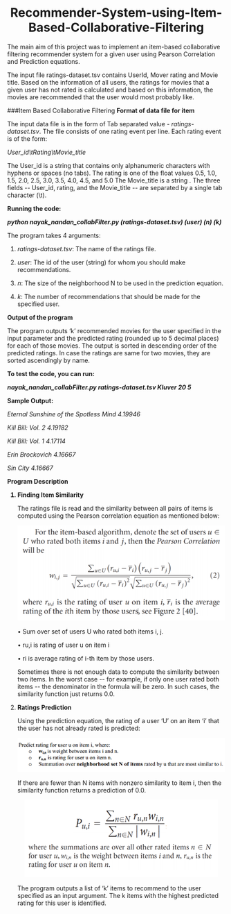 <h1 align="center">Recommender-System-using-Item-Based-Collaborative-Filtering</h1>
The main aim of this project was to implement an item-based collaborative filtering recommender system for a given user using Pearson Correlation and Prediction equations.

The input file ratings-dataset.tsv contains UserId, Mover rating and Movie title. Based on the information of all users, the ratings for movies that a given user has not rated is calculated and based on this information, the movies are recommended that the user would most probably like. 

###Item Based Collaborative Filtering
<strong>Format of data file for item</strong>

The input data file is in the form of Tab separated value - <em>ratings-dataset.tsv</em>. The file consists of one rating event per line. Each rating event is of the form:

<em>User_id\tRating\tMovie_title</em>

The User_id is a string that contains only alphanumeric characters with hyphens or spaces (no tabs). The rating is one of the float values 0.5, 1.0, 1.5, 2.0, 2.5, 3.0, 3.5, 4.0, 4.5, and 5.0 The Movie_title is a string . The three fields -- User_id, rating, and the Movie_title -- are separated by a single tab character (\t).

<strong>Running the code: 

<em>python nayak_nandan_collabFilter.py (ratings-dataset.tsv) (user) (n) (k)</em></strong>

The program takes 4 arguments:

1. <em>ratings-dataset.tsv</em>: The name of the ratings file.
 
2. <em>user</em>: The id of the user (string) for whom you should make recommendations.
 
3. <em>n</em>: The size of the neighborhood N to be used in the prediction equation.

4. <em>k</em>: The number of recommendations that should be made for the specified user.

<strong>Output of the program</strong>

The program outputs ‘k’ recommended movies for the user specified in the input parameter and the predicted rating (rounded up to 5 decimal places) for each of those movies. The output is sorted in descending order of the predicted ratings. In case the ratings are same for two movies, they are sorted ascendingly by name. 

<strong>To test the code, you can run:</strong>

<strong><em> nayak_nandan_collabFilter.py ratings-dataset.tsv Kluver 20 5</em></strong>

<strong>Sample Output:</strong>

<em>
Eternal Sunshine of the Spotless Mind 4.19946

Kill Bill: Vol. 2 4.19182

Kill Bill: Vol. 1 4.17114

Erin Brockovich 4.16667

Sin City 4.16667
</em>


<strong>Program Description</strong>
<ol>
<strong><li>Finding Item Similarity</li></strong>

The ratings file is read and the similarity between all pairs of items is computed using the Pearson correlation equation as mentioned below:
<p align="center">
<img src="https://github.com/NandanNayak/Recommender-System-using-Item-Based-Collaborative-Filtering/blob/master/Pic1.png" />
</p>
•	Sum over set of users U who rated both items i, j.

•	ru,i is rating of user u on item i

•	ri is average rating of i-th item by those users.

Sometimes there is not enough data to compute the similarity between two items. In the worst case -- for example, if only one user rated both items -- the denominator in the formula will be zero. In such cases, the similarity function just returns 0.0.


<strong><li>Ratings Prediction</li></strong>

Using the prediction equation, the rating of a user ‘U’ on an item ‘i’ that the user has not already rated is predicted:

<p align="center">
<img src="https://github.com/NandanNayak/Recommender-System-using-Item-Based-Collaborative-Filtering/blob/master/Pic2.png" />
</p>
 
 If there are fewer than N items with nonzero similarity to item i, then the similarity function returns a prediction of 0.0.
 
<p align="center">
<img src="https://github.com/NandanNayak/Recommender-System-using-Item-Based-Collaborative-Filtering/blob/master/Pic3.png" />
</p>
 
The program outputs a list of ‘k’ items to recommend to the user specified as an input argument. The k items with the highest predicted rating for this user is identified. 
</ol>
